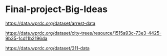 # Final-project-Big-Ideas

https://data.wprdc.org/dataset/arrest-data

https://data.wprdc.org/dataset/city-trees/resource/1515a93c-73e3-4425-9b35-1cd11b2196da

https://data.wprdc.org/dataset/311-data
